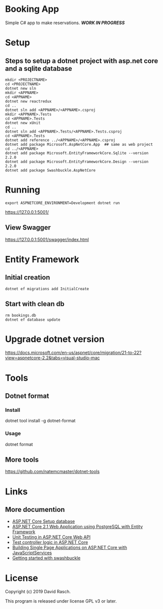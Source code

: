 # Booking App

Simple C# app to make reservations. ***WORK IN PROGRESS***

# Setup

## Steps to setup a dotnet project with asp.net core and a sqlite database

```{shell}
mkdir <PROJECTNAME>
cd <PROJECTNAME>
dotnet new sln
mkdir <APPNAME>
cd <APPNAME>
dotnet new reactredux
cd ..
dotnet sln add <APPNAME>/<APPNAME>.csproj
mkdir <APPNAME>.Tests
cd <APPNAME>.Tests
dotnet new xUnit
cd ..
dotnet sln add <APPNAME>.Tests/<APPNAME>.Tests.csproj
cd <APPNAME>.Tests
dotnet add reference ../<APPNAME>/<APPNAME>.csproj
dotnet add package Microsoft.AspNetCore.App  ## same as web project
cd ../<APPNAME>
dotnet add package Microsoft.EntityFrameworkCore.Sqlite --version 2.2.0
dotnet add package Microsoft.EntityFrameworkCore.Design --version 2.2.0
dotnet add package Swashbuckle.AspNetCore
```

# Running

```{shell}
export ASPNETCORE_ENVIRONMENT=Development dotnet run
```
https://127.0.0.1:5001/

## View Swagger

https://127.0.0.1:5001/swagger/index.html

# Entity Framework

## Initial creation
```{shell}
dotnet ef migrations add InitialCreate
```

## Start with clean db
```{shell}
rm bookings.db
dotnet ef database update
```

# Upgrade dotnet version
https://docs.microsoft.com/en-us/aspnet/core/migration/21-to-22?view=aspnetcore-2.2&tabs=visual-studio-mac

# Tools

## Dotnet format

### Install
dotnet tool install -g dotnet-format

### Usage
dotnet format

## More tools

https://github.com/natemcmaster/dotnet-tools

# Links

## More documention

* [ASP.NET Core Setup database](https://docs.microsoft.com/en-us/ef/core/get-started/aspnetcore/new-db?tabs=netcore-cli)
* [ASP.NET Core 2.1 Web Application using PostgreSQL with Entity Framework](https://github.com/jasonsturges/postgresql-dotnet-core)
* [Unit Testing in ASP.NET Core Web API](https://code-maze.com/unit-testing-aspnetcore-web-api/)
* [Test controller logic in ASP.NET Core](https://docs.microsoft.com/en-us/aspnet/core/mvc/controllers/testing?view=aspnetcore-2.2)
* [Building Single Page Applications on ASP.NET Core with JavaScriptServices](https://devblogs.microsoft.com/aspnet/building-single-page-applications-on-asp-net-core-with-javascriptservices/)
* [Getting started with swashbuckle](https://docs.microsoft.com/en-us/aspnet/core/tutorials/getting-started-with-swashbuckle?view=aspnetcore-2.2&tabs=visual-studio)

# License

Copyright (c) 2019 David Rasch.

This program is released under license GPL v3 or later.
